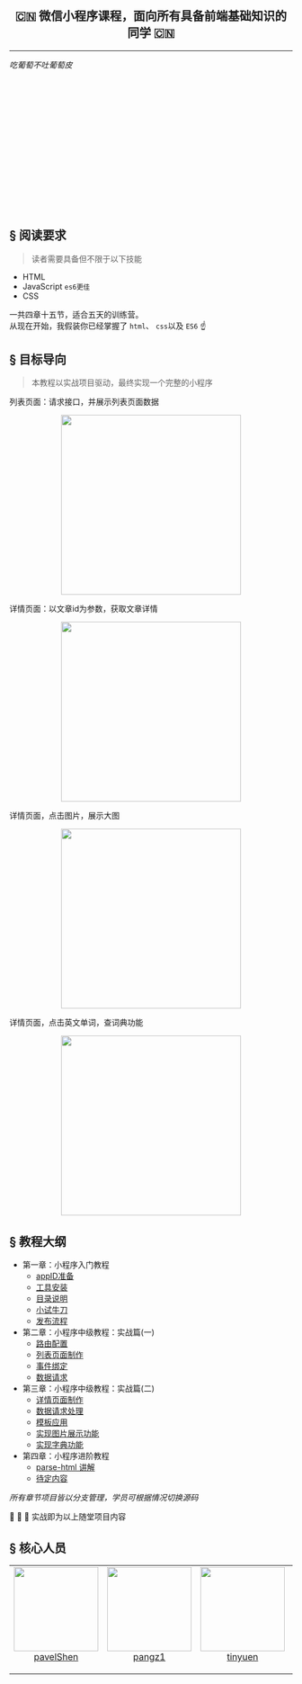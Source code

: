 <h2 align="center"> 🇨🇳 微信小程序课程，面向所有具备前端基础知识的同学 🇨🇳 </h2>  
<hr>
<div style="page-break-after: always;"></div>


*吃葡萄不吐葡萄皮* 


<p>&nbsp;</p>
<p>&nbsp;</p>
<p>&nbsp;</p>
<p>&nbsp;</p>
<p>&nbsp;</p>
<p>&nbsp;</p>
<p>&nbsp;</p>
<p>&nbsp;</p> 

<div style="page-break-after: always;"></div>

## <a>&sect; 阅读要求</a>
> 读者需要具备但不限于以下技能
- HTML
- JavaScript `es6更佳`
- CSS

一共四章十五节，适合五天的训练营。  
从现在开始，我假装你已经掌握了 `html`、 `css`以及 `ES6`  ☝️ 

## <a>&sect; 目标导向</a>
> 本教程以实战项目驱动，最终实现一个完整的小程序

列表页面：请求接口，并展示列表页面数据
<div align="center">
  <img src="./docs/images/list.png" width="320">
 </div>  

详情页面：以文章id为参数，获取文章详情 
<div align="center">
  <img src="./docs/images/detail.png" width="320">
 </div>  

 详情页面，点击图片，展示大图
 <div align="center">
  <img src="./docs/images/showimg.png" width="320">
 </div>
 
 详情页面，点击英文单词，查词典功能
 <div align="center">
  <img src="./docs/images/dictionary.png" width="320">
 </div>

## <a>&sect; 教程大纲</a> 
-  第一章：小程序入门教程
   - [appID准备](./docs/ch1-0.md)
   - [工具安装](./docs/ch1-1.md)
   - [目录说明](./docs/ch1-2.md)
   - [小试牛刀](./docs/ch1-3.md)
   - [发布流程](./docs/ch1-4.md)
- 第二章：小程序中级教程：实战篇(一)
   - [路由配置](./docs/ch2-1.md)
   - [列表页面制作](./docs/ch2-2.md)
   - [事件绑定](./docs/ch2-3.md)
   - [数据请求](./docs/ch2-4.md)
- 第三章：小程序中级教程：实战篇(二)
   - [详情页面制作](./docs/ch3-1.md)
   - [数据请求处理](./docs/ch3-2.md)
   - [模板应用](./docs/ch3-3.md)
   - [实现图片展示功能](./docs/ch3-4.md)
   - [实现字典功能](./docs/ch3-5.md)
- 第四章：小程序进阶教程
   - [parse-html 讲解](./docs/ch4-1.md)
   - [待定内容](./docs/ch4-2.md)

*所有章节项目皆以分支管理，学员可根据情况切换源码*

:clap: :clap: :clap: 实战即为以上随堂项目内容

## <a>&sect; 核心人员</a> 
<table>
  <tbody>
    <tr>
      <td align="center" valign="top">
        <img width="150" height="150" src="https://github.com/pavelShen.png?s=150">
        <br>
        <a href="https://github.com/pavelShen">pavelShen</a>
        <p></p>
        <p></p>
      </td>
      <td align="center" valign="top">
        <img width="150" height="150" src="https://github.com/pangz1.png?s=150">
        <br>
        <a href="https://github.com/pangz1">pangz1</a>
        <p></p>
        <p></p>
      </td>
      <td align="center" valign="top">
        <img width="150" height="150" src="https://github.com/tinyuen.png?s=150">
        <br>
        <a href="https://github.com/tinyuen">tinyuen</a>
        <p></p>
        <p></p>
      </td>
      <td align="center" valign="top">
        <img width="150" height="150" src="https://github.com/roeis.png?s=150">
        <br>
        <a href="https://github.com/roeis">roeis</a>
        <p></p>
        <p></p>
      </td>
      <td align="center" valign="top">
        <img width="150" height="150" src="https://github.com/brucecham.png?s=150">
        <br>
        <a href="https://github.com/brucecham">brucecham</a>
        <p></p>
        <p></p>
      </td>
     </tr>
  </tbody>
</table>
